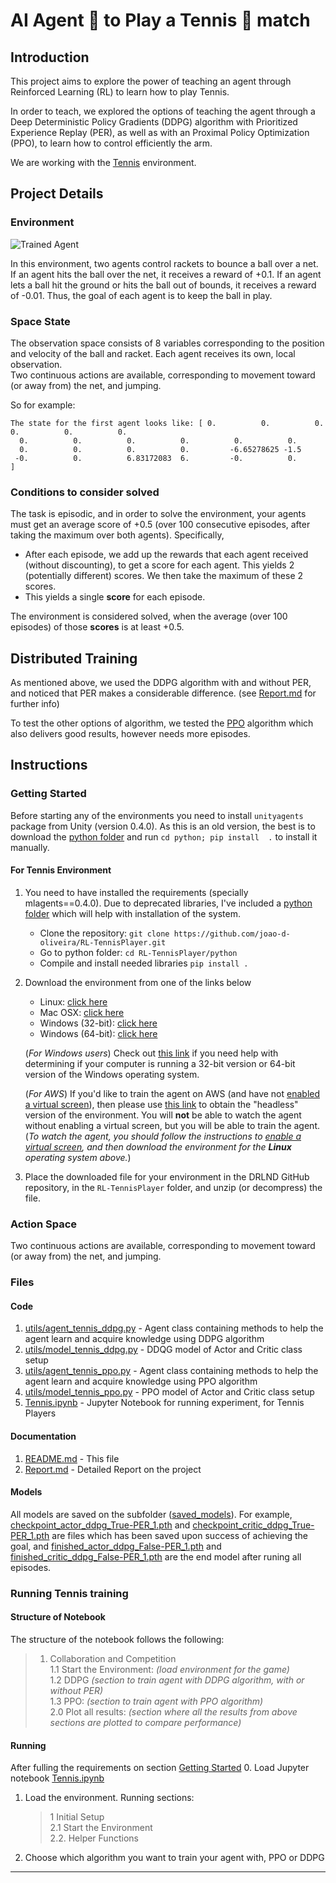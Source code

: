 [//]: # (Image References)

[image1]: https://user-images.githubusercontent.com/10624937/42135623-e770e354-7d12-11e8-998d-29fc74429ca2.gif "Trained Agent"
[image2]: https://user-images.githubusercontent.com/10624937/42135622-e55fb586-7d12-11e8-8a54-3c31da15a90a.gif "Soccer"

# AI Agent 🤖 to Play a Tennis 🏸 match

## Introduction

This project aims to explore the power of teaching an agent 
through Reinforced Learning (RL) to learn how to play Tennis.  

In order to teach, we explored the options of teaching the agent through a Deep Deterministic Policy Gradients (DDPG) algorithm 
with Prioritized Experience Replay (PER), as well as with an Proximal Policy Optimization (PPO), to learn how to control efficiently the arm.

We are working with the  [Tennis](https://github.com/Unity-Technologies/ml-agents/blob/master/docs/Learning-Environment-Examples.md#tennis) environment.

## Project Details

### Environment

![Trained Agent][image1]

In this environment, two agents control rackets to bounce a ball over a net. If an agent hits the ball over the net, it receives a reward of +0.1.  If an agent lets a ball hit the ground or hits the ball out of bounds, it receives a reward of -0.01.  Thus, the goal of each agent is to keep the ball in play.

### Space State

The observation space consists of 8 variables 
corresponding to the position and velocity of the 
ball and racket. 
Each agent receives its own, local observation.  
Two continuous actions are available, corresponding to movement toward (or away from) the net, and jumping. 

So for example:

```
The state for the first agent looks like: [ 0.          0.          0.          0.          0.          0.
  0.          0.          0.          0.          0.          0.
  0.          0.          0.          0.         -6.65278625 -1.5
 -0.          0.          6.83172083  6.         -0.          0.        ]
```

### Conditions to consider solved

The task is episodic, and in order to solve the environment, your agents must get an average score of +0.5 (over 100 consecutive episodes, after taking the maximum over both agents). Specifically,

- After each episode, we add up the rewards that each agent received (without discounting), to get a score for each agent. This yields 2 (potentially different) scores. We then take the maximum of these 2 scores.
- This yields a single **score** for each episode.

The environment is considered solved, when the average (over 100 episodes) of those **scores** is at least +0.5.


## Distributed Training

As mentioned above, we used the DDPG algorithm with and without PER,
 and noticed that PER makes a considerable difference.
(see [Report.md](https://github.com/joao-d-oliveira/RL-TennisPlayers/blob/master/Report.md) for further info)

To test the other options of algorithm, we tested the [PPO](https://arxiv.org/pdf/1707.06347.pdf)
algorithm which also delivers good results, however needs more episodes.

## Instructions

### Getting Started

Before starting any of the environments you need to install 
`unityagents` package from Unity (version 0.4.0).
As this is an old version, the best is to download the
[python folder](https://github.com/joao-d-oliveira/RL-TennisPlayers/tree/master/python) and run 
`cd python; pip install  .` to install it manually.

#### For Tennis Environment 

1. You need to have installed the requirements (specially mlagents==0.4.0).
   Due to deprecated libraries, I've included a [python folder](https://github.com/joao-d-oliveira/RL-TennisPlayers/tree/master/python) which will help
   with installation of the system.
      - Clone the repository: `git clone https://github.com/joao-d-oliveira/RL-TennisPlayer.git`
      - Go to python folder: `cd RL-TennisPlayer/python`
      - Compile and install needed libraries `pip install .`
2. Download the environment from one of the links below
    - Linux: [click here](https://s3-us-west-1.amazonaws.com/udacity-drlnd/P3/Tennis/Tennis_Linux.zip)
    - Mac OSX: [click here](https://s3-us-west-1.amazonaws.com/udacity-drlnd/P3/Tennis/Tennis.app.zip)
    - Windows (32-bit): [click here](https://s3-us-west-1.amazonaws.com/udacity-drlnd/P3/Tennis/Tennis_Windows_x86.zip)
    - Windows (64-bit): [click here](https://s3-us-west-1.amazonaws.com/udacity-drlnd/P3/Tennis/Tennis_Windows_x86_64.zip)
    
    (_For Windows users_) Check out [this link](https://support.microsoft.com/en-us/help/827218/how-to-determine-whether-a-computer-is-running-a-32-bit-version-or-64) if you need help with determining if your computer is running a 32-bit version or 64-bit version of the Windows operating system.

    (_For AWS_) If you'd like to train the agent on AWS (and have not [enabled a virtual screen](https://github.com/Unity-Technologies/ml-agents/blob/master/docs/Training-on-Amazon-Web-Service.md)), then please use [this link](https://s3-us-west-1.amazonaws.com/udacity-drlnd/P3/Tennis/Tennis_Linux_NoVis.zip) to obtain the "headless" version of the environment.  You will **not** be able to watch the agent without enabling a virtual screen, but you will be able to train the agent.  (_To watch the agent, you should follow the instructions to [enable a virtual screen](https://github.com/Unity-Technologies/ml-agents/blob/master/docs/Training-on-Amazon-Web-Service.md), and then download the environment for the **Linux** operating system above._)
3. Place the downloaded file for your environment in the DRLND GitHub repository, in the ``RL-TennisPlayer`` folder, and unzip (or decompress) the file.

### Action Space

Two continuous actions are available, corresponding to movement toward 
(or away from) the net, and jumping.

### Files

#### Code
1. [utils/agent_tennis_ddpg.py](https://github.com/joao-d-oliveira/RL-TennisPlayers/blob/master/utils/agent_tennis_ddpg.py) - Agent class containing methods to help the agent learn and acquire knowledge using DDPG algorithm
2. [utils/model_tennis_ddpg.py](https://github.com/joao-d-oliveira/RL-TennisPlayers/blob/master/utils/model_tennis_ddpg.py) - DDQG model of Actor and Critic class setup 
3. [utils/agent_tennis_ppo.py](https://github.com/joao-d-oliveira/RL-TennisPlayers/blob/master/utils/agent_tennis_ppo.py) - Agent class containing methods to help the agent learn and acquire knowledge using PPO algorithm
4. [utils/model_tennis_ppo.py](https://github.com/joao-d-oliveira/RL-TennisPlayers/blob/master/utils/model_tennis_ppo.py) - PPO model of Actor and Critic class setup 
5. [Tennis.ipynb](https://github.com/joao-d-oliveira/RL-TennisPlayers/blob/master/Tennis.ipynb) - Jupyter Notebook for running experiment, for Tennis Players

#### Documentation
1. [README.md](https://github.com/joao-d-oliveira/RL-TennisPlayers/blob/master/README.md) - This file
1. [Report.md](https://github.com/joao-d-oliveira/RL-TennisPlayers/blob/master/Report.md) - Detailed Report on the project

#### Models
All models are saved on the subfolder ([saved_models](https://github.com/joao-d-oliveira/RL-TennisPlayers/blob/master/saved_models)).
For example, [checkpoint_actor_ddpg_True-PER_1.pth](https://github.com/joao-d-oliveira/RL-TennisPlayers/blob/master/saved_models/checkpoint_actor_ddpg_True-PER_1.pth) 
and [checkpoint_critic_ddpg_True-PER_1.pth](https://github.com/joao-d-oliveira/RL-TennisPlayers/blob/master/saved_models/checkpoint_critic_ddpg_True-PER_1.pth) are 
files which has been saved upon success of achieving the goal, and
[finished_actor_ddpg_False-PER_1.pth](https://github.com/joao-d-oliveira/RL-TennisPlayers/blob/master/saved_models/finished_actor_ddpg_False-PER_1.pth) 
and [finished_critic_ddpg_False-PER_1.pth](https://github.com/joao-d-oliveira/RL-TennisPlayers/blob/master/saved_models/finished_critic_ddpg_False-PER_1.pth) 
are the end model after runing all episodes.

### Running Tennis training


#### Structure of Notebook

The structure of the notebook follows the following:
> 1. Collaboration and Competition <br>
> 1.1 Start the Environment: _(load environment for the game)_<br>
> 1.2 DDPG _(section to train agent with DDPG algorithm, with or without PER)_<br>
> 1.3 PPO: _(section to train agent with PPO algorithm)_<br>
> 2.0 Plot all results: _(section where all the results from above sections are plotted to compare performance)_

#### Running

After fulling the requirements on section [Getting Started](https://github.com/joao-d-oliveira/RL-TennisPlayers#getting-started) 
0. Load Jupyter notebook [Tennis.ipynb](https://github.com/joao-d-oliveira/RL-TennisPlayers/blob/master/Tennis.ipynb)
1. Load the environment. Running sections: 
   > 1 Initial Setup <br>
   > 2.1 Start the Environment <br>
   > 2.2. Helper Functions
2. Choose which algorithm you want to train your agent with, PPO or DDPG
-----
